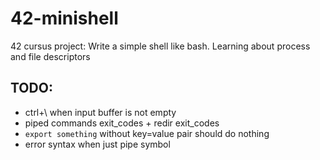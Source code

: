 # 42-minishell

42 cursus project: Write a simple shell like bash. Learning about process and file descriptors

## TODO:

- ctrl+\ when input buffer is not empty
- piped commands exit_codes + redir exit_codes
- `export something` without key=value pair should do nothing
- error syntax when just pipe symbol
